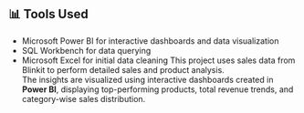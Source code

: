 ## 📊 Tools Used
- Microsoft Power BI for interactive dashboards and data visualization
- SQL Workbench for data querying
- Microsoft Excel for initial data cleaning
This project uses sales data from Blinkit to perform detailed sales and product analysis.  
The insights are visualized using interactive dashboards created in **Power BI**, displaying top-performing products, total revenue trends, and category-wise sales distribution.
